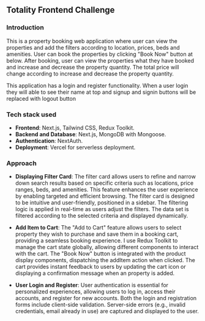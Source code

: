 ## Totality Frontend Challenge

### Introduction

This is a property booking web application where user can view the properties and add the filters according to location, prices, beds and amenities. User can book the properties by clicking "Book Now" button at below. After booking, user can view the properties what they have booked and increase and decrease the property quantity. The total price will change according to increase and decrease the property quantity.

This application has a login and register functionality. When a user login they will able to see their name at top and signup and signin buttons will be replaced with logout button

### Tech stack used

- **Frontend**: Next.js, Tailwind CSS, Redux Toolkit.
- **Backend and Database**: Next.js, MongoDB with Mongoose.
- **Authentication**: NextAuth.
- **Deployment**: Vercel for serverless deployment.

### Approach
- **Displaying Filter Card**: The filter card allows users to refine and narrow down search results based on specific criteria such as locations, price ranges, beds, and amenities. This feature enhances the user experience by enabling targeted and efficient browsing. The filter card is designed to be intuitive and user-friendly, positioned in a sidebar. The filtering logic is applied in real-time as users adjust the filters. The data set is filtered according to the selected criteria and displayed dynamically.

- **Add Item to Cart**: The "Add to Cart" feature allows users to select property they wish to purchase and save them in a booking cart, providing a seamless booking experience. I use Redux Toolkit to manage the cart state globally, allowing different components to interact with the cart. The "Book Now" button is integrated with the product display components, dispatching the addItem action when clicked. The cart provides instant feedback to users by updating the cart icon or displaying a confirmation message when an property is added.

- **User Login and Register**: User authentication is essential for personalized experiences, allowing users to log in, access their accounts, and register for new accounts. Both the login and registration forms include client-side validation. Server-side errors (e.g., invalid credentials, email already in use) are captured and displayed to the user. 
